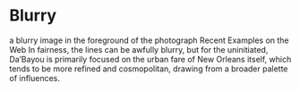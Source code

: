 # Blurry
a blurry image in the foreground of the photograph Recent Examples on the Web In fairness, the lines can be awfully blurry, but for the uninitiated, Da’Bayou is primarily focused on the urban fare of New Orleans itself, which tends to be more refined and cosmopolitan, drawing from a broader palette of influences.
